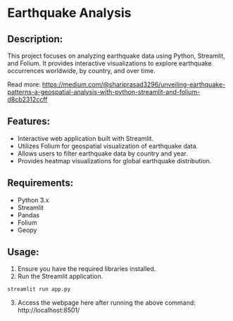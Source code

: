# Earthquake Analysis

## Description:
This project focuses on analyzing earthquake data using Python, Streamlit, and Folium. It provides interactive visualizations to explore earthquake occurrences worldwide, by country, and over time.

Read more: https://medium.com/@shariprasad3296/unveiling-earthquake-patterns-a-geospatial-analysis-with-python-streamlit-and-folium-d8cb2312ccff


## Features:
- Interactive web application built with Streamlit.
- Utilizes Folium for geospatial visualization of earthquake data.
- Allows users to filter earthquake data by country and year.
- Provides heatmap visualizations for global earthquake distribution.

## Requirements:
- Python 3.x
- Streamlit
- Pandas
- Folium
- Geopy

## Usage:
1. Ensure you have the required libraries installed.
2. Run the Streamlit application.
```bash
streamlit run app.py
```
3. Access the webpage here after running the above command: http://localhost:8501/





